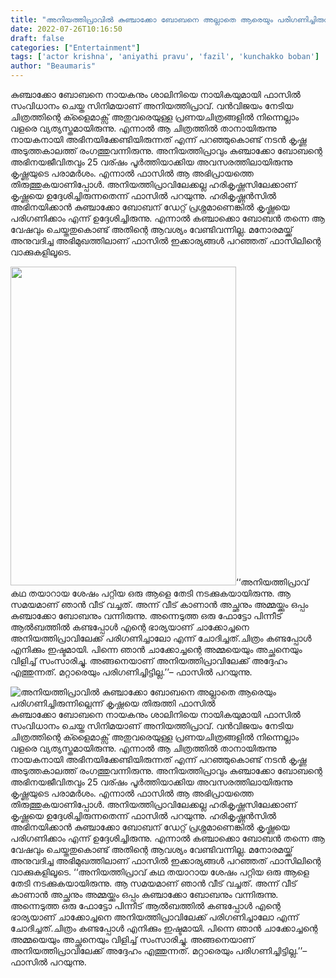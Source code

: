 ```yaml
---
title: "അനിയത്തിപ്രാവിൽ കുഞ്ചാക്കോ ബോബനെ അല്ലാതെ ആരെയും പരിഗണിച്ചിരുന്നില്ലെന്ന് കൃഷ്ണയെ തിരുത്തി ഫാസിൽ"
date: 2022-07-26T10:16:50
draft: false
categories: ["Entertainment"]
tags: ['actor krishna', 'aniyathi pravu', 'fazil', 'kunchakko boban']
author: "Beaumaris"
---
```


കുഞ്ചാക്കോ ബോബനെ നായകനും ശാലിനിയെ നായികയുമായി ഫാസിൽ സംവിധാനം ചെയ്ത സിനിമയാണ് അനിയത്തിപ്രാവ്. വൻവിജയം നേടിയ ചിത്രത്തിന്റെ ക്ളൈമാക്സ് അതുവരെയുള്ള പ്രണയചിത്രങ്ങളിൽ നിന്നെല്ലാം വളരെ വ്യത്യസ്തമായിരുന്നു. എന്നാൽ ആ ചിത്രത്തിൽ താനായിരുന്നു നായകനായി അഭിനയിക്കേണ്ടിയിരുന്നത് എന്ന് പറഞ്ഞുകൊണ്ട് നടൻ കൃഷ്ണ അടുത്തകാലത്ത് രംഗത്തുവന്നിരുന്നു. അനിയത്തിപ്രാവും കുഞ്ചാക്കോ ബോബന്റെ അഭിനയജീവിതവും 25 വര്ഷം പൂർത്തിയാക്കിയ അവസരത്തിലായിരുന്നു കൃഷ്ണയുടെ പരാമർശം. എന്നാൽ ഫാസിൽ ആ അഭിപ്രായത്തെ തിരുത്തുകയാണിപ്പോൾ. അനിയത്തിപ്രാവിലേക്കല്ല ഹരികൃഷ്ണസിലേക്കാണ് കൃഷ്ണയെ ഉദ്ദേശിച്ചിരുന്നതെന്ന് ഫാസിൽ പറയുന്നു. ഹരികൃഷ്ണൻസിൽ അഭിനയിക്കാൻ കുഞ്ചാക്കോ ബോബന് ഡേറ്റ് പ്രശ്നമാണെങ്കിൽ കൃഷ്ണയെ പരിഗണിക്കാം എന്ന് ഉദ്ദേശിച്ചിരുന്നു. എന്നാൽ കഞ്ചാക്കൊ ബോബൻ തന്നെ ആ വേഷവും ചെയ്തതുകൊണ്ട് അതിന്റെ ആവശ്യം വേണ്ടിവന്നില്ല. മനോരമയ്ക്ക് അനുവദിച്ച അഭിമുഖത്തിലാണ് ഫാസിൽ ഇക്കാര്യങ്ങൾ പറഞ്ഞത് ഫാസിലിന്റെ വാക്കുകളിലൂടെ.

<img class="wp-image-344198 aligncenter" src="https://cdn.boolokam.com/articles/2022/07/61491996.webp" alt="" width="361" height="510" />‘‘അനിയത്തിപ്രാവ് കഥ തയാറായ ശേഷം പറ്റിയ ഒരു ആളെ തേടി നടക്കുകയായിരുന്നു. ആ സമയമാണ് ഞാൻ വീട് വച്ചത്. അന്ന് വീട് കാണാൻ അച്ഛനും അമ്മയ്ക്കും ഒപ്പം കുഞ്ചാക്കോ ബോബനും വന്നിരുന്നു. അന്നെടുത്ത ഒരു ഫോട്ടോ പിന്നീട് ആൽബത്തിൽ കണ്ടപ്പോൾ എന്റെ ഭാര്യയാണ് ചാക്കോച്ചനെ അനിയത്തിപ്രാവിലേക്ക് പരിഗണിച്ചാലോ എന്ന് ചോദിച്ചത്.ചിത്രം കണ്ടപ്പോൾ എനിക്കും ഇഷ്ടമായി. പിന്നെ ഞാൻ ചാക്കോച്ചന്റെ അമ്മയെയും അച്ഛനെയും വിളിച്ച് സംസാരിച്ചു. അങ്ങനെയാണ് അനിയത്തിപ്രാവിലേക്ക് അദ്ദേഹം എത്തുന്നത്. മറ്റാരെയും പരിഗണിച്ചിട്ടില്ല.’’– ഫാസിൽ പറയുന്നു.


![അനിയത്തിപ്രാവിൽ കുഞ്ചാക്കോ ബോബനെ അല്ലാതെ ആരെയും പരിഗണിച്ചിരുന്നില്ലെന്ന് കൃഷ്ണയെ തിരുത്തി ഫാസിൽ](https://cdn.boolokam.com/articles/2022/07/61491996.webp)കുഞ്ചാക്കോ ബോബനെ നായകനും ശാലിനിയെ നായികയുമായി ഫാസിൽ സംവിധാനം ചെയ്ത സിനിമയാണ് അനിയത്തിപ്രാവ്. വൻവിജയം നേടിയ ചിത്രത്തിന്റെ ക്ളൈമാക്സ് അതുവരെയുള്ള പ്രണയചിത്രങ്ങളിൽ നിന്നെല്ലാം വളരെ വ്യത്യസ്തമായിരുന്നു. എന്നാൽ ആ ചിത്രത്തിൽ താനായിരുന്നു നായകനായി അഭിനയിക്കേണ്ടിയിരുന്നത് എന്ന് പറഞ്ഞുകൊണ്ട് നടൻ കൃഷ്ണ അടുത്തകാലത്ത് രംഗത്തുവന്നിരുന്നു. അനിയത്തിപ്രാവും കുഞ്ചാക്കോ ബോബന്റെ അഭിനയജീവിതവും 25 വര്ഷം പൂർത്തിയാക്കിയ അവസരത്തിലായിരുന്നു കൃഷ്ണയുടെ പരാമർശം. എന്നാൽ ഫാസിൽ ആ അഭിപ്രായത്തെ തിരുത്തുകയാണിപ്പോൾ. അനിയത്തിപ്രാവിലേക്കല്ല ഹരികൃഷ്ണസിലേക്കാണ് കൃഷ്ണയെ ഉദ്ദേശിച്ചിരുന്നതെന്ന് ഫാസിൽ പറയുന്നു. ഹരികൃഷ്ണൻസിൽ അഭിനയിക്കാൻ കുഞ്ചാക്കോ ബോബന് ഡേറ്റ് പ്രശ്നമാണെങ്കിൽ കൃഷ്ണയെ പരിഗണിക്കാം എന്ന് ഉദ്ദേശിച്ചിരുന്നു. എന്നാൽ കഞ്ചാക്കൊ ബോബൻ തന്നെ ആ വേഷവും ചെയ്തതുകൊണ്ട് അതിന്റെ ആവശ്യം വേണ്ടിവന്നില്ല. മനോരമയ്ക്ക് അനുവദിച്ച അഭിമുഖത്തിലാണ് ഫാസിൽ ഇക്കാര്യങ്ങൾ പറഞ്ഞത് ഫാസിലിന്റെ വാക്കുകളിലൂടെ. ‘‘അനിയത്തിപ്രാവ് കഥ തയാറായ ശേഷം പറ്റിയ ഒരു ആളെ തേടി നടക്കുകയായിരുന്നു. ആ സമയമാണ് ഞാൻ വീട് വച്ചത്. അന്ന് വീട് കാണാൻ അച്ഛനും അമ്മയ്ക്കും ഒപ്പം കുഞ്ചാക്കോ ബോബനും വന്നിരുന്നു. അന്നെടുത്ത ഒരു ഫോട്ടോ പിന്നീട് ആൽബത്തിൽ കണ്ടപ്പോൾ എന്റെ ഭാര്യയാണ് ചാക്കോച്ചനെ അനിയത്തിപ്രാവിലേക്ക് പരിഗണിച്ചാലോ എന്ന് ചോദിച്ചത്.ചിത്രം കണ്ടപ്പോൾ എനിക്കും ഇഷ്ടമായി. പിന്നെ ഞാൻ ചാക്കോച്ചന്റെ അമ്മയെയും അച്ഛനെയും വിളിച്ച് സംസാരിച്ചു. അങ്ങനെയാണ് അനിയത്തിപ്രാവിലേക്ക് അദ്ദേഹം എത്തുന്നത്. മറ്റാരെയും പരിഗണിച്ചിട്ടില്ല.’’– ഫാസിൽ പറയുന്നു.
